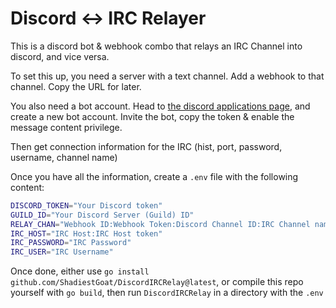 # Discord <-> IRC Relayer

This is a discord bot & webhook combo that relays an IRC Channel into discord, and vice versa.

To set this up, you need a server with a text channel. Add a webhook to that channel. Copy the URL for later.

You also need a bot account. Head to [the discord applications page](https://discord.com/developers/applications), and create a new bot account. Invite the bot, copy the token & enable the message content privilege.

Then get connection information for the IRC (hist, port, password, username, channel name)

Once you have all the information, create a `.env` file with the following content:

```sh
DISCORD_TOKEN="Your Discord token"
GUILD_ID="Your Discord Server (Guild) ID"
RELAY_CHAN="Webhook ID:Webhook Token:Discord Channel ID:IRC Channel name without #"
IRC_HOST="IRC Host:IRC Host token"
IRC_PASSWORD="IRC Password"
IRC_USER="IRC Username"
```

Once done, either use `go install github.com/ShadiestGoat/DiscordIRCRelay@latest`, or compile this repo yourself with `go build`, then run `DiscordIRCRelay` in a directory with the `.env`
